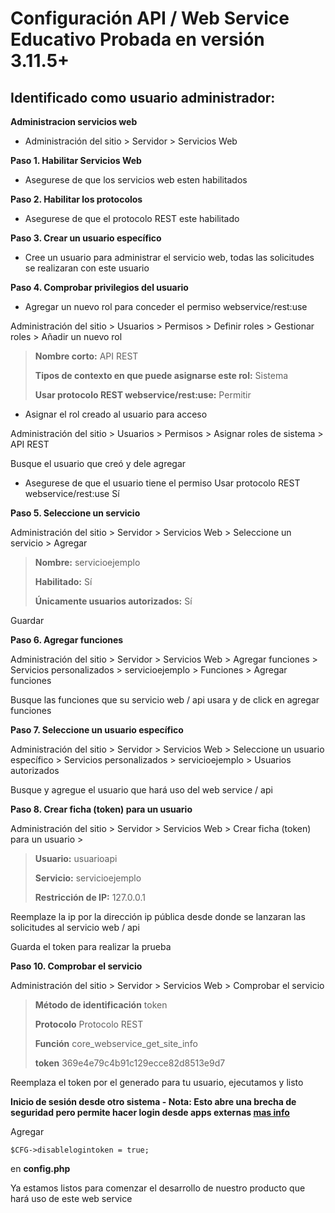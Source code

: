 # Configuración API / Web Service Educativo Probada en versión 3.11.5+

## Identificado como usuario administrador: 

**Administracion servicios web**

- Administración del sitio > Servidor > Servicios Web

**Paso 1. Habilitar Servicios Web**

- Asegurese de que los servicios web esten habilitados

**Paso 2. Habilitar los protocolos**

- Asegurese de que el protocolo REST este habilitado

**Paso 3. Crear un usuario específico**

- Cree un usuario para administrar el servicio web, todas las solicitudes se realizaran con este usuario

**Paso 4. Comprobar privilegios del usuario**

- Agregar un nuevo rol para conceder el permiso webservice/rest:use

Administración del sitio > Usuarios > Permisos > Definir roles > Gestionar roles > Añadir un nuevo rol

> **Nombre corto:** API REST
> 
> **Tipos de contexto en que puede asignarse este rol:** Sistema
> 
> **Usar protocolo REST webservice/rest:use:** Permitir

- Asignar el rol creado al usuario para acceso

Administración del sitio > Usuarios > Permisos > Asignar roles de sistema > API REST

Busque el usuario que creó y dele agregar

- Asegurese de que el usuario tiene el permiso Usar protocolo REST webservice/rest:use Sí

**Paso 5. Seleccione un servicio**

Administración del sitio > Servidor > Servicios Web > Seleccione un servicio > Agregar 

> **Nombre:** servicioejemplo
> 
> **Habilitado:** Sí
> 
> **Únicamente usuarios autorizados:** Sí

Guardar

**Paso 6. Agregar funciones**

Administración del sitio > Servidor > Servicios Web > Agregar funciones > Servicios personalizados > servicioejemplo > Funciones > Agregar funciones

Busque las funciones que su servicio web / api usara y de click en agregar funciones

**Paso 7. Seleccione un usuario específico**

Administración del sitio > Servidor > Servicios Web > Seleccione un usuario específico > Servicios personalizados > servicioejemplo > Usuarios autorizados

Busque y agregue el usuario que hará uso del web service / api

**Paso 8. Crear ficha (token) para un usuario**

Administración del sitio > Servidor > Servicios Web > Crear ficha (token) para un usuario > 

> **Usuario:** usuarioapi
> 
> **Servicio:** servicioejemplo
> 
> **Restricción de IP:** 127.0.0.1

Reemplaze la ip por la dirección ip pública desde donde se lanzaran las solicitudes al servicio web / api

Guarda el token para realizar la prueba

**Paso 10. Comprobar el servicio**

Administración del sitio > Servidor > Servicios Web > Comprobar el servicio

> **Método de identificación** token
> 
> **Protocolo** Protocolo REST
> 
> **Función** core_webservice_get_site_info
>
> **token** 369e4e79c4b91c129ecce82d8513e9d7

Reemplaza el token por el generado para tu usuario, ejecutamos y listo

**Inicio de sesión desde otro sistema - Nota: Esto abre una brecha de seguridad pero permite hacer login desde apps externas [mas info](https://docs.moodle.org/dev/Login_token)**

Agregar 
```
$CFG->disablelogintoken = true;
```
en **config.php**

Ya estamos listos para comenzar el desarrollo de nuestro producto que hará uso de este web service

